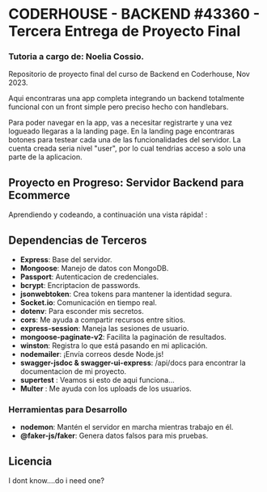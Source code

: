 # CODERHOUSE - BACKEND #43360 - Tercera Entrega de Proyecto Final
### Tutoria a cargo de: Noelia Cossio.

Repositorio de proyecto final del curso de Backend en Coderhouse, Nov 2023.

Aqui encontraras una app completa integrando un backend totalmente funcional con un front simple pero preciso hecho con handlebars.

Para poder navegar en la app, vas a necesitar registrarte y una vez logueado llegaras a la landing page.
En la landing page encontraras botones para testear cada una de las funcionalidades del servidor.
La cuenta creada seria nivel "user", por lo cual tendrias acceso a solo una parte de la aplicacion.

## Proyecto en Progreso: Servidor Backend para Ecommerce

Aprendiendo y codeando, a continuación una vista rápida! :

## Dependencias de Terceros

- **Express**: Base del servidor.
- **Mongoose**: Manejo de datos con MongoDB.
- **Passport**: Autenticacion de credenciales.
- **bcrypt**: Encriptacion de passwords.
- **jsonwebtoken**: Crea tokens para mantener la identidad segura.
- **Socket.io**: Comunicación en tiempo real.
- **dotenv**: Para esconder mis secretos.
- **cors**: Me ayuda a compartir recursos entre sitios.
- **express-session**: Maneja las sesiones de usuario.
- **mongoose-paginate-v2**: Facilita la paginación de resultados.
- **winston**: Registra lo que está pasando en mi aplicación.
- **nodemailer**: ¡Envía correos desde Node.js!
- **swagger-jsdoc & swagger-ui-express**: /api/docs para encontrar la documentacion de mi proyecto.
- **supertest** : Veamos si esto de aqui funciona...
- **Multer** : Me ayuda con los uploads de los usuarios.

### Herramientas para Desarrollo

- **nodemon**: Mantén el servidor en marcha mientras trabajo en él.
- **@faker-js/faker**: Genera datos falsos para mis pruebas.

## Licencia

I dont know....do i need one?
